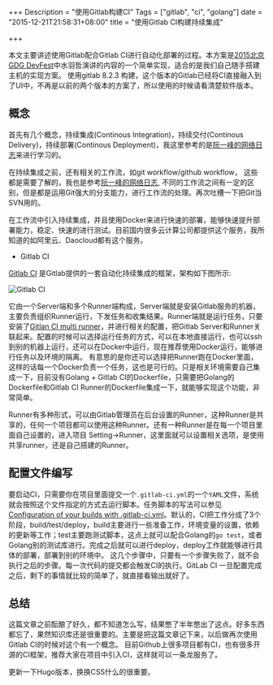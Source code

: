 +++
Description = "使用Gitlab构建CI"
Tags = ["gitlab", "ci", "golang"]
date = "2015-12-21T21:58:31+08:00"
title = "使用Gitlab CI构建持续集成"

+++

本文主要讲述使用Gitlab配合Gitlab CI进行自动化部署的过程。本方案是[2015北京GDG DevFest](https://github.com/gopher-beijing/talks/tree/master/20151108-GDGBeijingDevFest)中水羽哲演讲的内容的一个简单实现，适合的是我们自己随手搭建主机的实现方案。
使用gitlab 8.2.3 构建，这个版本的Gitlab已经将CI直接融入到了UI中，不再是以前的两个版本的方案了，所以使用的时候请看清楚软件版本。
<!--more-->
## 概念
首先有几个概念，持续集成(Continous Integration)，持续交付(Continous Delivery)，持续部署(Continous Deployment)，我这里参考的是[阮一峰的网络日志](http://www.ruanyifeng.com/blog/2015/09/continuous-integration.html)来进行学习的。

在持续集成之前，还有相关的工作流，如git workflow/github workflow， 这些都是需要了解的，我也是参考[阮一峰的网络日志](http://www.ruanyifeng.com/blog/2015/12/git-workflow.html), 不同的工作流之间有一定的区别，但是都是运用Git强大的分支能力，进行工作流的处理。再次吐槽一下把Git当SVN用的。

在工作流中引入持续集成，并且使用Docker来进行快速的部署，能够快速提升部署能力，稳定、快速的进行测试。目前国内很多云计算公司都提供这个服务，我所知道的如阿里云、Daocloud都有这个服务。

* Gitlab CI

[Gitlab CI](https://about.gitlab.com/gitlab-ci/) 是Gitlab提供的一套自动化持续集成的框架，架构如下图所示:

  ![Gitlab CI](https://about.gitlab.com/images/ci/arch-1.jpg)

它由一个Server端和多个Runner端构成，Server端就是安装Gitlab服务的机器，主要负责组织Runner运行，下发任务和收集结果。Runner端就是运行任务，只要安装了[Gitlan CI multi runner](https://gitlab.com/gitlab-org/gitlab-ci-multi-runner#installation)，并进行相关的配置，把Gitlab Server和Runner关联起来。配置的时候可以选择运行任务的方式，可以在本地直接运行，也可以ssh到别的机器上运行，还可以在Docker中运行，现在推荐使用Docker运行，能够进行任务以及环境的隔离。
有意思的是你还可以选择把Runner跑在Docker里面，这样的话每一个Docker负责一个任务，这也是可行的。只是相关环境需要自己集成一下，目前没有Golang + Gitlab CI的Dockerfile，只需要把Golang的Dockerfile和Gitlab CI Runner的Dockerfile集成一下，就能够实现这个功能，非常简单。

Runner有多种形式，可以由Gitlab管理员在后台设置的Runner，这种Runner是共享的，任何一个项目都可以使用这种Runner。还有一种Runner是在每一个项目里面自己设置的，进入项目 Setting->Runner，这里面就可以设置相关选项，是使用共享runner，还是自己搭建的Runner。


## 配置文件编写
要启动CI，只需要你在项目里面提交一个`.gitlab-ci.yml`的一个`YAML`文件，系统就会按照这个文件指定的方式去运行脚本。任务脚本的写法可以参见[Configuration of your builds with .gitlab-ci.yml](http://docs.gitlab.com/ce/ci/yaml/README.html)。默认的，CI把工作分成了3个阶段，build/test/deploy，build主要进行一些准备工作，环境变量的设置，依赖的更新等工作；test主要跑测试脚本，这点上就可以配合Golang的`go test`，或者Golang别的测试库进行。完成之后就可以进行deploy，deploy工作就能够进行具体的部署，部署到别的环境中。
这几个步骤中，只要有一个步骤失败了，就不会执行之后的步骤。每一次代码的提交都会触发CI的执行。GitLab CI 一旦配置完成之后，剩下的事情就比较的简单了，就直接看输出就好了。


## 总结
这篇文章之前酝酿了好久，都不知道怎么写，结果憋了半年憋出了这点。好多东西都忘了，果然知识库还是很重要的。主要是把这篇文章记下来，以后做再次使用Gitlab
CI的时候对这个有一个概念。
目前Github上很多项目都有CI，也有很多开源的CI框架，推荐大家在项目中引入CI，这样就可以一条龙服务了。

更新一下Hugo版本，换换CSS什么的很重要。
